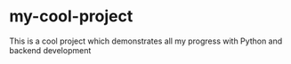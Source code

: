 # my-cool-project
This is a cool project which demonstrates all my progress with Python and backend development
